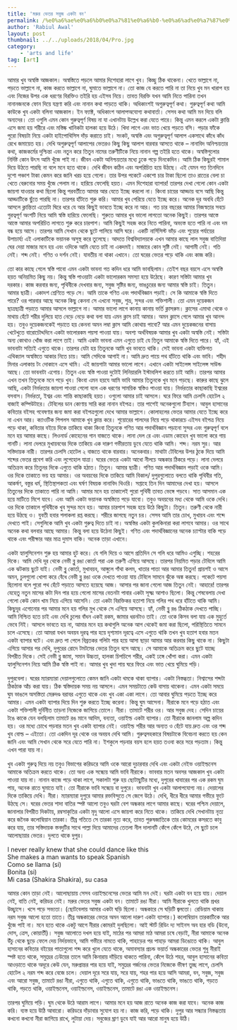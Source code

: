 ```yaml
---
title: 'মরুর ভেতর সবুজ একটা বন'
permalink: /%e0%a6%ae%e0%a6%b0%e0%a7%81%e0%a6%b0-%e0%a6%ad%e0%a7%87%e0%a6%a4%e0%a6%b0-%e0%a6%b8%e0%a6%ac%e0%a7%81%e0%a6%9c-%e0%a6%8f%e0%a6%95%e0%a6%9f%e0%a6%be-%e0%a6%ac%e0%a6%a8
author: 'Rabiul Awal'
layout: post
thumbnail: ../../uploads/2018/04/Pro.jpg
category:
    - 'arts and life'
tag: [art]
---
```

আমার খুব অস্বস্তি আজকাল। অস্বস্তিতে পড়লে আমার দিশেহারা লাগে খুব। কিচ্ছু ঠিক থাকেনা। খেতে ভাল্লাগে না, পড়তে ভাল্লাগে না, কাজ করতে ভাল্লাগে না, ঘুমাতে ভাল্লাগে না। তো কাজ যে করতে পারি না তা নিয়ে খুব মন খারাপ হয় এবং নিজের উপর এক ধরণের বিরক্তিও তইরি হয় এইসব নিয়ে। তাবত বিরক্তি যখন আমি নিতে পারিনা তখন নানানজনকে ফোন দিয়ে যন্ত্রণা করি এবং নানান কথা পাড়তে থাকি। অধিকাংশই অগুরুত্বপূর্ণ কথা। গুরুত্বপূর্ণ কথা আমি কাউকে খুব একটা বলিনা আজকাল। ইন ফ্যাক্ট, অধিকাংশ আলাপঅযোগ্য কথাবার্তা। সেসব কথা আমি মন দিয়ে বলি অন্যদের। তো ওগুলি এমন কোন গুরুত্বপূর্ণ বিষয় না যা এখানটায় উল্লেখ করা যেতে পারে। কিন্তু এমন করলে একটা ক্লান্তি এসে জমা হয় শরীরে এবং মস্তিষ্ক খানিকটা হালকা হয়ে উঠে। খিদা লাগে এবং ভাত খেয়ে পড়তে বসি। পড়ার ফাঁকে পুরো বিষয়টা নিয়ে একটা হাইপোথিসিস দাঁড় করাতে চাই। সংকট, অস্বস্তি এবং অগুরুত্বপূর্ণ আলাপ একসাথে কাঁধে কাঁধ রেখে জমায়েত হয়। দেখি অগুরুত্বপূর্ণ আলাপের ভেতরও কিছু কিছু আলাপ বারবার আসতে থাকে – নানাবিদ অনিশ্চয়তার কথা, কাজকর্মের দুশ্চিন্তা এবং নতুন করে তিতুন নামের তরুণীটিকে নিয়ে নানান গল্প তইরি হতে থাকে। অস্বস্তিগুলোর নির্দিষ্ট কোন উৎস আমি খুঁজে পাই না। জীবন একটা অনিশ্চয়তার মধ্যে ঢুকে পড়ে দিনকেদিন। আমি ঠিক কিছুরই শামাল দিয়ে উঠতে পারছি না বলে মনে হতে থাকে। দেখি জীবন কঠিন এবং অপরিচিত হয়ে উঠছে। এই যেমন গত তিনদিনে দুশো পঞ্চাশ টাকা কেমন করে জানি খরচ হয়ে গেলো। তার উপর পকেটে একশো চার টাকা ছিলো তাও রাতের বেলা চা খেতে বেরুনোর সময় খুঁজে পেলাম না। হারিয়ে ফেলেছি হয়ত। এমন দিশেহারা ব্যাপার! তারপর দেখা গেলো কোন একটা জায়গা যাওয়ার কথা ছিলো কিন্তু পরবর্তীতে আমার আর যেতে ইচ্ছে করলো না। কিংবা চায়ের আড্ডায় বসে আছি কিন্তু আড্ডাটিকে ছুঁতে পারছি না। তারপর হাঁটতে শুরু করি। আমার খুব পেরিয়ে যেতে ইচ্ছে করে। অনেক দূর অবধি হেঁটে আসলে ক্লান্তিতা এতোটা ঘিরে ধরে যে আর কিছুই ভাবতে ইচ্ছে করে না আর। গত চার বছরের আমার নিজস্বতার সবচে গুরত্বপূর্ণ অংশটি নিয়ে আমি স্বস্তি হারিয়ে ফেলেছি। শুরুতে আমার খুব ভালো লাগতো অনেক কিছুই। তারপর আস্তে আস্তে আমার অপরিচিত লাগতে শুরু করে চারপাশ। আমি কিছুই সহজ করে নিতে পারিনা, অভ্যস্ত হতে পারি না এবং দম বন্ধ হয়ে আসে। তারপর আমি সেখান থেকে ছুটে পালিয়ে আসি ঘরে। একটি নার্সিসিস্ট ভাঁড় এবং শুয়োর পর্যায়ের উপাচার্য্য এই এলাকাটিকে ভয়ানক অসুস্থ করে তুলেছে। আদতে বিশ্ববিদ্যালয়কে এখন আমার কাছে লাল সবুজ বাতিদিয়া ঘের দেয়া মাজার মনে হয় এবং ওদিকে আমি যেতে চাই না একদমই। মাজারে কোন সৃষ্টি নেই। আগামী নেই। গতি নেই। শব্দ নেই। গণিত ও দর্শন নেই। যাবতীয় না থাকা এখানে। তো ঘরের ভেতর পড়ে থাকি এবং কাজ করি।

তো কার কাছে গেলে স্বস্তি পাবো এমন একটা ভাবনা গত কদিন ধরে আমি ভাবছিলাম। তেইশ বছর বয়সে এসে অস্বস্তি হয়ত অনিয়মিত কিছু নয়। কিন্তু স্বস্তি পাওয়াটা একটা ভালোরকম সমস্যা হয়ে উঠেছে। কারণ সস্তিটা আমার খুব দরকার। কাজ করবার জন্য, পৃথিবীকে দেখবার জন্য, সবুজ সৃষ্টির জন্য, ভাঙচুরের জন্য আমার স্বস্তি চাই। তিতুন। আমার ছাত্রী। একাদশ শ্রেণিতে পড়ে সে। আমি তাকে গণিত এবং পদার্থবিজ্ঞান পড়াই। সে কি আমাকে স্বস্তি দিতে পারে? ওর পারবার আছে অনেক কিছু কেননা সে এখনো সবুজ, শুভ্র, সুন্দর এবং শক্তিশালী। তো এমন দুয়েকজন ছাত্রছাত্রী পড়াতে আমার আসলে ভাল্লাগে না। আমার ভালো লাগে কানায় কানায় ভর্তি ক্লাসরুম। ক্লাসের এমাথা থেকে ও মাথায় হেঁটে শরীর দুলিয়ে হাত নেড়ে নেড়ে কথা বলা যায় এমন ক্লাস চাই আমার। অমন ক্লাসে গেলে আমার খুব আনন্দ হয়। তবুও দুয়েকজনকেই পড়াতে হয় কেননা অমন লম্বা ক্লাস আমি কোথায় পাবো? আর এমন দুয়েকজনের বাসায় খেটেখুতে বারোচৌদ্দদিনে একটা ভালোরকম পয়সা পাওয়া যায়। অবশ্য অর্থবিষয়ক আমার খুব একটা অস্বস্তি নেই। সস্তিটা অন্য কোথাও খোঁজ করা লাগে তাই। আমি একটা ভাবনা এমন এগুতে চাই যে তিতুন আমাকে স্বস্তি দিতে পারে। হ্যাঁ, এই ভাবনাটা সত্যিই এগুতে থাকে। তারপর যেটা হয় তিতুনকে আমি খুব ভাবতে থাকি। সেই ভাবনা একটা ব্যক্তিগত এথিক্যাল অস্বস্তিতে আকার নিতে চায়। আমি সেদিকে আগাই না। আমি দ্রুত পায়ে পথ হাঁটতে থাকি এবং ভাবি। শহীদ মিনার এলাকায় টং দোকানে এসে থামি। এই জায়গাটা আমার ভালো লাগে। এখানে একটা সাইলেন্স সাইলেন্স সাউন্ড আছে। তো ভাবনাটা এগোয়। তিতুন এবং স্বস্তি পাওয়া দুটোই লিনিয়ারলি ইস্টাবলিশ করতে চাই আমি। তারপর আমার এখন তখন তিতুনকে মনে পড়ে খুব। কিংবা এমন হয়যে আমি ভাবি আমার তিতুনকে খুব মনে পড়ছে। কারুর কাছে ঝুলে আছি, একটা নির্ভরতার জায়গা পাওয়া গেলো বলে এক ধরণের সাময়িক স্বস্তিও পাওয়া যায়। নির্ভরতার কাছাকাছি ইশ্বরের বসবাস। নির্ভরতা, ইশ্বর এবং শান্তি কাছাকাছি হয়ত। ওগুলো আমার চাই আসলে। ঘরে ফিরে আমি চেলসি হোটেল ২ বাজাই কম্পিউটারে। টেবিলের ডান কোণায় সারি করা নানান বইপত্র। তার পাশেই অনেকগুলো টিব্যাগ। আবুল হাসানের কবিতার বইসহ গবেষণার জন্য জমা করা বইপত্রগুলো দেখে আমার ভাল্লাগে। কোলাহলের ভেতর আমার যেতে ইচ্ছে করে না এখন আর। ক্যাওটিক পিপলস আমাকে খুব ক্লান্ত করে। শুয়োরের পালদের নিয়ে পড়ে থাকারচে এইসব বইপত্র নিয়ে পড়ে থাকা, কবিতার বইয়ে দিকে তাকিয়ে থাকা কিংবা তিতুনকে গণিত আর পদার্থবিজ্ঞান পড়ানো সুন্দর এবং গুরুত্বপূর্ণ বলে মনে হয় আমার কাছে। লিওনার্ড কোহেনের গান বাজতে থাকে। লানা দেল রে এবং এডাম কোহেন খুব ভালো করে গায় গানটি। লানা দেলরে মুখায়ববের দিকে তাকিয়ে এক দারুণ গভীরতায় ডুবে যেতে থাকি আমি। শব্দ। নরম সুর। আর সস্তিদায়ক নারী। তারপর চেলসি হোটেল ২ বাজতে থাকে বারবার। অনেকবার। মাথাটা টেবিলের উপর ঠুকে দিয়ে আমি শব্দের ভেতর প্রবেশ করি এবং লুপেহোল যাত্রা। ঘরের ভেতর একটা আধো নীলচে অন্ধকার ঠিকরে পড়ে। লানা দেলরে অতিক্রম করে তিতুনর দিকে এগুতে থাকি হঠাত। তিতুন। আমার ছাত্রী। গণিত আর পদার্থবিজ্ঞান পড়াই ওকে আমি। ওর দিকে তাকাতে ভয় হয় আমার। ওর অবয়বের দিকে তাকিয়ে আমি বিকাল/ দুপুরগুলোতে বলতে থাকি পৃথিবীর গতি, আকর্ষণ, বস্তুর ধর্ম, স্থিতিস্থাপকতা এবং ঘর্ষণ বিষয়ক নানাবিদ থিওরি। সপ্তাহে তিন দিন আমাদের দেখা হয়। আসলে তিতুনের দিকে তাকাতে পারি না আমি। আমার মনে হয় তাকালেই পুরো পৃথিবী তাবত ভেঙ্গে পড়বে। সাত আসমান এক হয়ে মাটিতে মিশে যাবে। এবং আমি একটা ভয়ানক অস্বস্তিতে পড়ে যাবো। তবুও অবয়বের মধ্য থেকে আমি ওকে দেখি। ওর দিকে তাকালে পৃথিবীকে খুব সুন্দর মনে হয়। আমার চারপাশ সহজ হয়ে উঠে কিছুটা। তিতুন। তরুণী থেকে নারী হয়ে উঠছে ও। যুবতী হবার শলাকলা রপ্ত করছে। শরীরে জাগছে নতুন চর। সেসব আমি তার চোখ, মুখায়ব এবং শব্দে দেখতে পাই। সেগুলিকে আমি খুব একটা গুরুত্ব দিতে চাই না। অস্বস্তির একটা কুলকিনারা করা লাগবে আমার। ওর সাথে অনেক কথা বলবার আছে আমার। কিন্তু বলা হয়ে উঠেনা কিছুই। গণিত এবং পদার্থবিজ্ঞানের অনেক চ্যাপ্টার বাকি পড়ে থাকে এবং পরীক্ষার আর মাত্র দুমাস বাকি। অনেক তাড়া এখানে।

একটা হ্যালুসিনেশন শুরু হয় আমার হুট করে। যে গলি দিয়ে ও আসে প্রতিদিন সে গলি ধরে আমিও এগুচ্ছি। শহরের দিকে। আমি দেখি দূর থেকে নেভী ব্লু রঙা কোর্তা পরা এক তরুণী এগিয়ে আসছে। তারপর নিয়মিত পড়ার টেবিলে আমি এক ঝটকায় ছুটে যাই। নেভী ব্লু কোর্তা, মুখাবয়ব, আঙ্গুলে গাঁথা কলম, খাতার পাতা আর আমার তিতুন! প্রায়শই ও আসে অমন, চুলগুলো খোপা করে বেঁধে নেভী ব্লু রঙা ওকে দেখতে পাওয়া যায় টেবিলে সামনে ঝুঁকে অঙ্ক করছে। পকেটে পয়সা ছিলোনা বলে পুরো পথ হেঁটে পড়াতে আসতে হয়েছে আজ। আসার পর জানা গেলো আজ তিতুন নেই। আহারে! তারপর যেহেতু নতুন মাসের কটা দিন পার হয়ে গেলো মাসের বেতনটা পাবার একটা সূক্ষ্ম আশাও ছিলো। কিন্তু শেষবেলায় দেখা গেলো কেউ কোন খাম নিয়ে এগিয়ে আসেনি। তো একটা বিরক্তিকর হতাশা নিয়ে গলির পথ ধরে হাঁটতে থাকি আমি। কিছুদূর এগোনোর পর আমার মনে হয় গলির মুখ থেকে সে এগিয়ে আসছে। হ্যাঁ, নেভী ব্লু রঙ ঠিকঠাক দেখতে পাচ্ছি। আমি নিশ্চিত হতে চাই এবং দেখি চুলের বাঁধন একই রকম, জামার ধরনটাও তাই। তো ওকে কিসব বলা যায় এক মুহুর্তে ভেবে নিই। আসলে ভাবতে হয় না, আমার মনে হয় কথাগুলি অনেক আগ থেকেই জমা করা ছিলো, পরিস্থিতিতে সামনে চলে এসেছে। তো আমরা যখন অবয়ব দূরত্ব পার হয়ে দৃশ্যমান দূরত্বে এসে এগুতে থাকি তখন খুব হতাশ হবার মতন একটা ব্যাপার ঘটে। এবং দ্রুত পা পেলে বিব্রতকর গলিটা পার হয়ে আসা ছাড়া আমার আর করবার কিছু থাকে না। কিছুটা এগিয়ে আসার পর দেখি, দুপুরের রোদে টমটমের ভেতর তিতুন বসে আছে। সে আমাকে অতিক্রম করে ছুটে যাচ্ছে বিপরীত দিকে। সেই নেভী ব্লু জামা, সমান উচ্চতা, হালকা চিপচিপে শরীর, একই ঢঙ্গে খোঁপা করা। এমন একটা হ্যালুসিনেশন নিয়ে আমি ঠিক স্বস্তি পাই না। আমার খুব খুদা পায় ঘরে ফিরে এবং ভাত খেয়ে ঘুমিয়ে পড়ি।

দুপুরবেলা। ঘরের ম্যারম্যারা দেয়ালগুলোতে কেমন জানি একটা থমকে থাকা ব্যাপার। একটা নিস্তব্ধতা। নিশ্বাসের শব্দটা ঠিকঠাক আঁচ করা যায়। ঠিক স্বস্তিদায়ক সময় নয় আসলে। এমন সময়টাতে কেউ বাসায় থাকেনা। এমন একটা সময়ে ঘুম ভাঙলে অসস্তিতা মেরুদণ্ড বরাবর এগুতে থাকে এবং খুব একা একা লাগে। তো আবার ঘুমিয়ে পড়তে ইচ্ছে করে আমার। এমন একটা ব্যাপার দিয়ে দিন শুরু করতে ইচ্ছে করেনা। কিন্তু ঘুম আসেনা। নীরাকে মনে পড়ে হঠাত এবং একটা শক্তিশালী দুর্বিনীত তাড়না নিজেকে জাগিয়ে তোলে। নীরা। তামাটে শরীর ওর। আর সবুজ দেহ। সেদিন চায়ের টঙে কাকে যেন বলছিলাম তামাটে রঙ মানে আদিম, বন্যতা, ওয়াইল্ড একটা ব্যাপার। তো নীরাকে জানলাম অল্প কদিন হয়। ওর মধ্যে চোখে পড়বার মতন খুব একটা ব্যাপার নেই। ওয়াইল্ড শরীর আর অন্যত ও হেঁটে যায় দ্রুত এবং ওর শব্দ খুব বোল্ড – এইতো। তো একদিন দূর থেকে ওর অবয়ব দেখি আমি। গুরুত্বসহকারে বিষয়টাকে বিবেচনা করতে হয় কেন জানি এবং আমি সেখান থেকে সরে যেতে পারি না। ইশকুলে পড়বার বয়স হলে হয়ত তওবা করে সরে পড়তাম। কিন্তু এখন পারা যায় না।

খুব একটা গুরুত্ব দিয়ে নয় তবুও বিভাগের করিডরে আমি ওকে আরো দুচারবার দেখি এবং একটা নেইভ ওয়াইল্ডনেস আমাকে অতিক্রম করতে থাকে। তো অন্য এক সন্ধ্যেয় আমি ভাবি নীরাকে। ভাববার মতন অবসর আজকাল খুব একটা পাওয়া যায় না। নানান কাজে পড়ে থাকা লাগে, সকালটা শুরু হয় ছোটাছুটির মধ্যে, দুপুরের খাবারের পর এক রকম ঘুম পায়, অনেক রাতে ঘুমাতে যাই। তো নীরাকে ভাবি সন্ধ্যেয় বা দুপুরে। ভাবনাটা খুব একটা আলাপযোগ্য নয়। দেয়ালের দিকে তাকিয়ে দেখি। নীরা। ম্যারম্যারা দুপুরে আমার রক্তবিন্দুতে সে জেগে উঠে। দেখি, ধীরে ধীরে আমার গভীরে ফুটে উঠছে সে। ঘরের ভেতর শাদা বাতির স্পষ্ট আলো তবুও ঘরটা বেশ অন্ধকার লাগে আমার কাছে। ঘরের পশ্চিম দেয়ালে, জানালার বিপরীত দিকটায়, রম্বসাকৃতির একটা মৃদু আলো এসে জায়গা করে নিতে থাকে। তাকিয়ে দেখি সেখানটায় নৃত্য করে জনৈক কলোম্বিয়ান তারকা। তীব্র গতিতে সে তারকা নৃত্য করে, তাবত পুরুষজাতিকে তার কোমরের কসরতে কাবু করে যায়, তার সস্তিদায়ক স্তনদুটির সাথে পাল্লা দিয়ে আমাদের তেতলা নীল দালানটি কেঁপে কেঁপে উঠে, সে ছুটে চলে আলোছায়ার ভেতর। দুলতে থাকে দুপুর।

I never really knew that she could dance like this   
She makes a man wants to speak Spanish   
Como se llama (si)   
Bonita (si)   
Mi casa (Shakira Shakira), su casa

আমার কোন তাড়া নেই। আলোছায়ায় সেসব ওয়াইল্ডনেসের ভেতর আমি মন দেই। ঘরটা একটা বন হয়ে যায়। দেয়াল নেই, বাতি নেই, করিডর নেই। মরুর ভেতর সবুজ একটা বন। তামাটে রঙা নীরা। আমি নীরাকে খুলতে থাকি প্রখর উচ্ছ্বাসে। খসে পড়ে সভ্যতা। (ছোটবেলায় আমার একটা ঘড়ি ছিলো। অন্ধকারে সে ঘড়িটি জ্বলতো। রেডিয়াম থাকায় নরম সবুজ আলো হতো তাতে। তীব্র অন্ধকারের ভেতর অমন আলো দারুণ একটা ব্যাপার।) কলোম্বিয়ান তারকাটিকে আর খুঁজে পাই না। মনে হতে থাকে একটু আগে নীরার কোমরই দুলছিলো। আই স্টার্ট রিডিং দ্য সাইনস অব হার বডি (উনো, দোস, ত্রেস, কোয়ার্তী)। সবুজ আলোতে দখল হয়ে যাই, মাঠের পর আমরা মাঠ আমরা চষে বেড়াই, নীরা আমাকে অনেক উঁচু থেকে ছুড়ে ফেলে দেয় নির্দয়ভাবে, আমি গভীরে নামতে থাকি, পাহাড়ের পর পাহাড় আমরা ডিঙোতে থাকি। আবুল হাসানের কবিতার বইয়ের পাতাগুলো শব্দ করে খুলে যেতে থাকে, অমাবস্যার প্রচন্ড ভয়ার্ত অন্ধকারের ভেতর শুধু নীরাই স্পষ্ট হতে থাকে, সমুদ্রের ঢেউয়ের তালে আমি কিনারায় দাঁড়িয়ে থাকতে পারিনা, কেঁপে উঠে শহর, আবুল হাসানের কবিতা আওড়াতে থাকে অদূরে কেউ যেন, মরুপ্রান্তর পার হয়ে যাই, সমুদ্রের গর্জনের ভেতর নিজেকে ভীষণ তুচ্ছ লাগে, চেলসি হোটেল ২ নরম শব্দ করে বেজে চলে। দেয়াল দূরে সরে যায়, সরে যায়, শহর পার হয়ে আসি আমরা, বন, সবুজ, সবুজ এবং আরো সবুজ, তামাটে রঙা নীরা, এগুতে থাকি, এগুতে থাকি, এগুতে থাকি, ভাঙতে থাকি, ভাঙতে থাকি, গড়তে থাকি, গড়তে থাকি, ওয়াইল্ডনেস, ওয়াইল্ডনেস, ওয়াইল্ডনেস, তামাটে রঙা এক ওয়াইল্ডনেস।

তারপর ঘুমিয়ে পড়ি। ঘুম থেকে উঠে আরাম লাগে। আমার মনে হয় আজ রাতে অনেক কাজ করা যাবে। অনেক কাজ করি। ব্যস্ত হয়ে উঠি আবারো। করিডরে দাঁড়াবার সুযোগ হয় না। কাজ করি, পড়ে থাকি। দুপুর আর সন্ধ্যার নিস্তব্ধতায় কখনো কখনো নীরা জাগিয়ে রাখে, লুটায়া দেয়। সবুজের ঘ্রাণ ডুবে যাই আর আরো মানুষ হয়ে উঠি।
